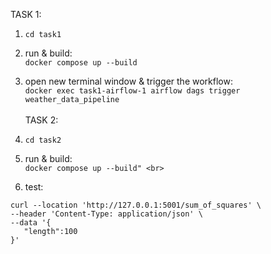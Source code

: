 TASK 1: <br>
 1.   ``` cd task1  ``` <br>
 2. run & build: <br>
     ``` docker compose up --build ``` <br>
 3. open new terminal window & trigger the workflow: <br>
     ``` docker exec task1-airflow-1 airflow dags trigger weather_data_pipeline  ```
    <br><br>
TASK 2: <br>
 1.   ``` cd task2  ``` <br>
 2. run & build: <br>
     ``` docker compose up --build" <br>  ```

 3. test: <br>
 ```
curl --location 'http://127.0.0.1:5001/sum_of_squares' \
--header 'Content-Type: application/json' \
--data '{
    "length":100
}'
```
